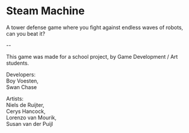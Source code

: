 # Steam Machine

A tower defense game where you fight against endless waves of robots, can you beat it?

--

This game was made for a school project, by Game Development / Art students.
  
Developers:  
Boy Voesten,  
Swan Chase   
  
Artists:  
Niels de Ruijter,  
Cerys Hancock,  
Lorenzo van Mourik,  
Susan van der Puijl  
